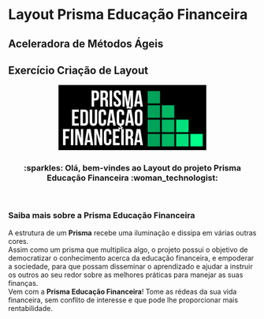 # Layout Prisma Educação Financeira


## Aceleradora de Métodos Ágeis 


## Exercício Criação de Layout


<div align="center">
    <img src="img/pef.png"  width="300">
</div>

<h3 align="center">
  :sparkles: Olá, bem-vindes ao Layout do projeto Prisma Educação Financeira :woman_technologist:
</h3>
<br>

### Saiba mais sobre a Prisma Educação Financeira
A estrutura de um **Prisma** recebe uma iluminação e dissipa em várias outras cores.<br /> 
Assim como um prisma que multiplica algo, o projeto possui o objetivo de democratizar o conhecimento acerca da educação financeira, e empoderar a sociedade, para que possam disseminar o aprendizado e ajudar a instruir os outros ao seu redor sobre as melhores práticas para manejar as suas finanças.<br /> 
Vem com a **Prisma Educação Financeira**! Tome as rédeas da sua vida financeira, sem conflito de interesse e que pode lhe proporcionar mais rentabilidade.